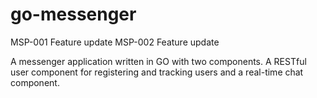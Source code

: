 # go-messenger


MSP-001 Feature update
MSP-002 Feature update

A messenger application written in GO with two components. A RESTful user component for registering and tracking users and a real-time chat component.
